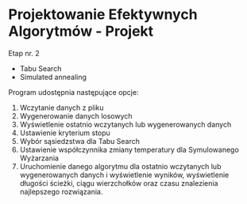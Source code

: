 # Projektowanie Efektywnych Algorytmów - Projekt

Etap nr. 2
- Tabu Search
- Simulated annealing
  
Program udostępnia następujące opcje:
1. Wczytanie danych z pliku
2. Wygenerowanie danych losowych
3. Wyświetlenie ostatnio wczytanych lub wygenerowanych danych
4. Ustawienie kryterium stopu
5. Wybór sąsiedzstwa dla Tabu Search
6. Ustawienie współczynnika zmiany temperatury dla Symulowanego Wyżarzania
7. Uruchomienie danego algorytmu dla ostatnio wczytanych lub wygenerowanych danych i
wyświetlenie wyników, wyświetlenie długości ścieżki, ciągu wierzchołków oraz czasu znalezienia najlepszego rozwiązania.
